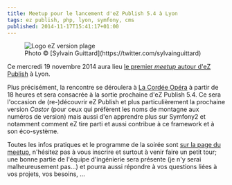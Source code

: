 ```yaml
---
title: Meetup pour le lancement d'eZ Publish 5.4 à Lyon
tags: ez publish, php, lyon, symfony, cms
published: 2014-11-17T15:41:17+01:00
---
```


<figure class="object-center">
    <img src="/images/660x/ez-logo-beach.jpg" alt="Logo eZ version plage">
    <figcaption>Photo &copy; [Sylvain Guittard](https://twitter.com/sylvainguittard)</figcaption>
</figure>

Ce mercredi 19 novembre 2014 aura lieu [le premier *meetup* autour d'eZ
Publish](http://www.meetup.com/Lyon-eZ-Publish-Meetup/events/217802422/) à Lyon.

Plus précisément, la rencontre se déroulera à [La Cordée
Opéra](https://www.google.com/maps/place/4+Quai+Jean+Moulin,+69001+Lyon,+France/)
à partir de 18 heures et sera consacrée à la sortie prochaine d'eZ Publish 5.4.
Ce sera l'occasion de (re-)découvrir eZ Publish et plus particulièrement la
prochaine version *Castor* (pour ceux qui préfèrent les noms de montagne aux
numéros de version) mais aussi d'en apprendre plus sur Symfony2 et notamment
comment eZ tire parti et aussi contribue à ce framework et à son éco-système.

Toutes les infos pratiques et le programme de la soirée sont [sur la page du
meetup](http://www.meetup.com/Lyon-eZ-Publish-Meetup/events/217802422/),
n'hésitez pas à vous inscrire et surtout à venir faire un petit tour; une bonne
partie de l'équipe d'ingénierie sera présente (je n'y serai malheureusement
pas...) et pourra aussi répondre à vos questions liées à vos projets, vos
besoins, ...
